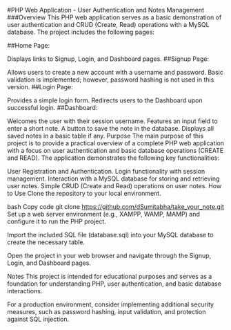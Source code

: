 #PHP Web Application - User Authentication and Notes Management
###Overview
This PHP web application serves as a basic demonstration of user authentication and CRUD (Create, Read) operations with a MySQL database. The project includes the following pages:

##Home Page:

Displays links to Signup, Login, and Dashboard pages.
##Signup Page:

Allows users to create a new account with a username and password.
Basic validation is implemented; however, password hashing is not used in this version.
##Login Page:

Provides a simple login form.
Redirects users to the Dashboard upon successful login.
##Dashboard:

Welcomes the user with their session username.
Features an input field to enter a short note.
A button to save the note in the database.
Displays all saved notes in a basic table if any.
Purpose
The main purpose of this project is to provide a practical overview of a complete PHP web application with a focus on user authentication and basic database operations (CREATE and READ). The application demonstrates the following key functionalities:

User Registration and Authentication.
Login functionality with session management.
Interaction with a MySQL database for storing and retrieving user notes.
Simple CRUD (Create and Read) operations on user notes.
How to Use
Clone the repository to your local environment.

bash
Copy code
git clone https://github.com/dSumitabha/take_your_note.git
Set up a web server environment (e.g., XAMPP, WAMP, MAMP) and configure it to run the PHP project.

Import the included SQL file (database.sql) into your MySQL database to create the necessary table.

Open the project in your web browser and navigate through the Signup, Login, and Dashboard pages.

Notes
This project is intended for educational purposes and serves as a foundation for understanding PHP, user authentication, and basic database interactions.

For a production environment, consider implementing additional security measures, such as password hashing, input validation, and protection against SQL injection.

